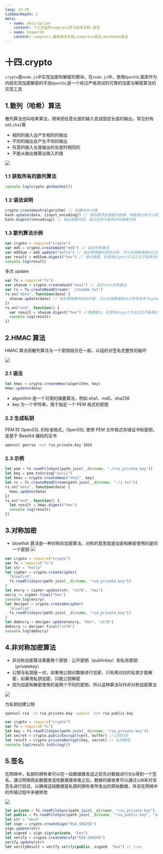 ```yaml
---
lang: zh-CN
sidebarDepth: 2
meta:
  - name: description
    content: 个人总结的vuepress学习技术文档-语法
  - name: keywords
    content: vuepress,最新技术文档,vuepress语法,markdown语法
---
```


# 十四.crypto

`crypto`是`node.js`中实现加密和解密的模块，在`node.js`中，使用`OpenSSL`类库作为内部实现加密解密的手段`OpenSSL`是一个经过严格测试的可靠的加密与解密算法的实现工具

## 1.散列（哈希）算法

散列算法也叫哈希算法，用来把任意长度的输入变成固定长度的输出，常见的有`md5`,`sha1`等

- 相同的输入会产生相同的输出
- 不同的输出会产生不同的输出
- 任意的输入长度输出的长度时相同的
- 不能从输出推算出输入的值

![](./14.jpg)

### 1.1 获取所有的散列算法

```js
console.log(crypto.getHashes())
```

### 1.2 语法说明

```js
crypto.createHash(algorithm) // 创建HASH对象
hash.update(data, [input_encoding]) // 增加要添加摘要的数据，摘要输出前可以使用多次update
hash.digest([encoding]) // 输出摘要内容，输出后则不能再添加摘要内容
```

### 1.3 散列算法示例

```js
var crypto = require("crypto")
var md5 = crypto.createHash("md5") // 返回哈希算法
var md5Sum = md5.update("hello") // 指定要摘要的原始内容，可以在摘要被输出之前使用多次update方法来添加摘要内容
var result = md5Sum.digest("hex") // 输出摘要，在使用digest方法之后不能再向hash对象追加摘要内容
console.log(result)
```

多次 update

```js
var fs = require("fs")
var shasum = crypto.createHash("sha1") // 返回sha1哈希算法
var rs = fs.createReadStream(" ./readme.txt")
rs.on("data", function(data) {
  shasum.update(data) // 指定要摘要的原始内容，可以在摘要被输出之前使用多次update方法类添加摘要内容
})
rs.on("end", function() {
  var result = shasum.digest("hex") //摘要输出，在使用digest方法之后不能再向hash对象追加摘要内容
  console.log(result)
})
```

## 2.HMAC 算法

HMAC 算法将散列算法与一个密钥结合在一起，以组织对签名完整性的破坏

![](./14.2.gif)

### 2.1 语法

```js
let hmac = crypto.createHmac(algorithm, key)
hmac.update(data)
```

- algorithm 是一个可用的摘要算法，例如 sha1、md5、sha256
- key 为一个字符串，用于指定一个 PEM 格式的密钥

### 2.2 生成私钥

PEM 时 OpenSSL 的标准格式，OpenSSL 使用 PEM 文件格式存储证书和密钥，是基于 Base64 编码的证书

```bash
openssl genrsa -out rsa_private.key 1024
```

### 2.3 示例

```js
let pem = fs.readFileSync(path.join(__dirname, "./rsa_private.key"))
let key = pem.toString("ascii")
let hmac = crypto.createHmac("sha1", key)
let rs = fs.createReadStream(path.join(__dirname, "./1.txt"))
rs.on("data", function(data) {
  hmac.update(data)
})
rs.on("end", function() {
  let result = hmac.digest("hex")
  console.log(result)
})
```

## 3.对称加密

- blowfish 算法是一种对称的加密算法，对称的意思就是加密和解密使用的是同一个密钥
  ![](./14.3.jpg)

```js
var crypto = require("crypto")
var fs = require("fs")
let str = "hello"
let cipher = crypto.createCipher(
  "blowfish",
  fs.readFileSync(path.join(__dirname, "rsa_private.key"))
)
let encry = cipher.update(str, "utf8", "hex")
encry += cipher.final("hex")
console.log(encry)
let deciper = crypto.createDecipher(
  "blowfish",
  fs.readFileSync(path.join(__dirname, "rsa_private.key"))
)
let deEncry = deciper.update(encry, "hex", "utf8")
deEncry += deciper.final("utf8")
console.log(deEncry)
```

## 4.非对称加密算法

- 非对称加密算法需要两个密钥：公开密钥（publickey）和私有密钥（privatekey）
- 公钥与私钥是一对，如果用公钥对数据进行加密，只有用对应的私钥才能解密，如果用私钥加密，只能公钥解密
- 因为加密和解密使用的是两个不同的密钥，所以这种算法叫作非对称加密算法

![](./14.4.jpg)

为私钥创建公钥

```bash
openssl rsa -in rsa_private.key -pubout -out rsa_public.key
```

```js
var crypto = require("crypto")
var fs = require("fs")
let key = fs.readFileSync(path.join(__dirname, "rsa_private.key"))
let secret = crypto.publicEncrypt(cert, buffer) //公钥加密
let result = crypto.privateDecrypt(key, secret) // 私钥解密
console.log(result.toString())
```

## 5.签名

在网络中，私钥的拥有者可以在一段数据被发送之前先对数据进行`签名`得到一个签名，通过网络把此数据发送给数据接收者之后，数据的接收者可以通过`公钥`来对该签名进行验证，以确保这段数据是私钥的拥有者所发出的原始数据，并且在网络中的传输过程中未被修改

![](./14.5.gif)

```js
let private = fs.readFileSync(path.join(__dirname, "rsa_private.key"), "ascii")
let public = fs.readFileSync(path.join(__dirname, "rsa_public.key", "ascii"))
let str = "abcd"
let sign = crypto.createSign("RSA_SHA256")
sign.update(str)
let signed = sign.sign(private, "hex")
let verify = crypto.createVerify("RSA-SHA256")
verify.update(str)
let verifyResult = verify.verify(public, signed, "hex") // true
```
